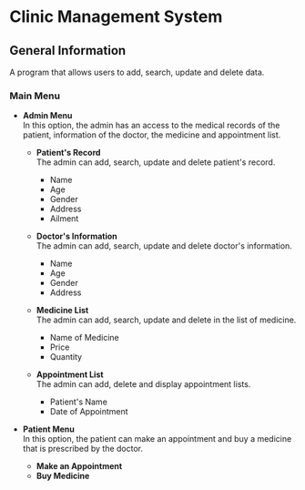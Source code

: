 # **Clinic Management System**

## **General Information**
A program that allows users to add, search, update and delete data. 

### **Main Menu**
- **Admin Menu**   
    In this option, the admin has an access to the medical records of the patient, information of the doctor, the medicine and appointment list.

    - **Patient's Record**   
    The admin can add, search, update and delete patient's record.
        * Name
        * Age
        * Gender
        * Address
        * Ailment

    - **Doctor's Information**   
    The admin can add, search, update and delete doctor's information.
        * Name
        * Age
        * Gender
        * Address

    - **Medicine List**   
    The admin can add, search, update and delete in the list of medicine.
        * Name of Medicine
        * Price
        * Quantity

    - **Appointment List**   
    The admin can add, delete and display appointment lists.
        * Patient's Name
        * Date of Appointment   
        
- **Patient Menu**   
    In this option, the patient can make an appointment and buy a medicine that is prescribed by the doctor.

    - **Make an Appointment**
    - **Buy Medicine**